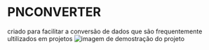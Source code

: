 # PNCONVERTER
criado para facilitar a conversão de dados que são frequentemente ultilizados em projetos
<image src="./public/images/projectscreen.png " alt ="imagem de demostração do projeto">